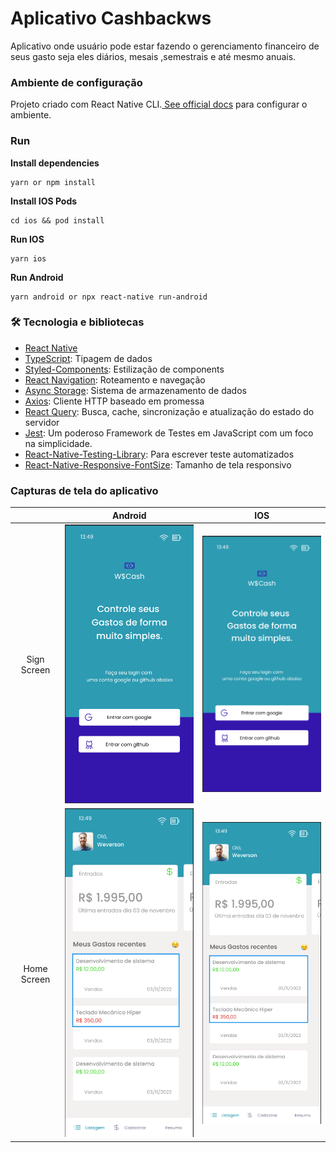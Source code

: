 # Aplicativo Cashbackws

Aplicativo onde usuário pode estar fazendo o gerenciamento financeiro de seus gasto seja eles diários, mesais ,semestrais e até mesmo anuais.

### Ambiente de configuração

Projeto criado com React Native CLI.[ See official docs](https://reactnative.dev/docs/environment-setup) para configurar o ambiente.

### Run

**Install dependencies**

```
yarn or npm install
```

**Install IOS Pods**

```
cd ios && pod install
```

**Run IOS**

```
yarn ios
```

**Run Android**

```
yarn android or npx react-native run-android
```

### 🛠 Tecnologia e bibliotecas

-   [React Native](https://reactnative.dev/)
-   [TypeScript](https://www.typescriptlang.org/): Tipagem de dados
-   [Styled-Components](https://styled-components.com/): Estilização de components
-   [React Navigation](https://reactnavigation.org/): Roteamento e navegação
-   [Async Storage](https://react-native-async-storage.github.io/async-storage/): Sistema de armazenamento de dados
-   [Axios](https://github.com/axios/axios): Cliente HTTP baseado em promessa
-   [React Query](https://react-query.tanstack.com/): Busca, cache, sincronização e atualização do estado do servidor
-   [Jest](https://jestjs.io/pt-BR/): Um poderoso Framework de Testes em JavaScript com um foco na simplicidade.
-   [React-Native-Testing-Library](https://callstack.github.io/react-native-testing-library/docs/getting-started/): Para escrever teste automatizados
-   [React-Native-Responsive-FontSize](https://github.com/heyman333/react-native-responsive-fontSize): Tamanho de tela responsivo

### Capturas de tela do aplicativo

|             |                 Android                  |                 IOS                  |
| :---------: | :--------------------------------------: | :----------------------------------: |
| Sign Screen | ![](docs/images/android/sign-screen.png) | ![](docs/images/ios/sign-screen.png) |
| Home Screen | ![](docs/images/android/home-screen.png) | ![](docs/images/ios/home-screen.png) |
